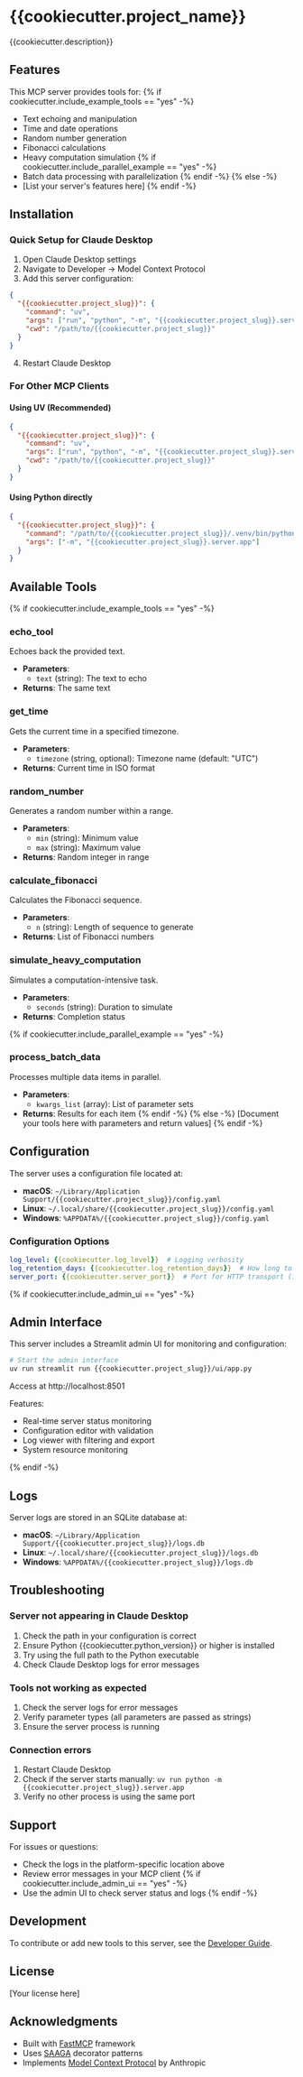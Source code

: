 # {{cookiecutter.project_name}}

{{cookiecutter.description}}

## Features

<!-- DEVELOPER NOTE: Update this section to describe what YOUR server does -->

This MCP server provides tools for:
{% if cookiecutter.include_example_tools == "yes" -%}
- Text echoing and manipulation
- Time and date operations  
- Random number generation
- Fibonacci calculations
- Heavy computation simulation
{% if cookiecutter.include_parallel_example == "yes" -%}
- Batch data processing with parallelization
{% endif -%}
{% else -%}
- [List your server's features here]
{% endif -%}

## Installation

### Quick Setup for Claude Desktop

1. Open Claude Desktop settings
2. Navigate to Developer → Model Context Protocol
3. Add this server configuration:

```json
{
  "{{cookiecutter.project_slug}}": {
    "command": "uv",
    "args": ["run", "python", "-m", "{{cookiecutter.project_slug}}.server.app"],
    "cwd": "/path/to/{{cookiecutter.project_slug}}"
  }
}
```

4. Restart Claude Desktop

### For Other MCP Clients

#### Using UV (Recommended)
```json
{
  "{{cookiecutter.project_slug}}": {
    "command": "uv",
    "args": ["run", "python", "-m", "{{cookiecutter.project_slug}}.server.app"],
    "cwd": "/path/to/{{cookiecutter.project_slug}}"
  }
}
```

#### Using Python directly
```json
{
  "{{cookiecutter.project_slug}}": {
    "command": "/path/to/{{cookiecutter.project_slug}}/.venv/bin/python",
    "args": ["-m", "{{cookiecutter.project_slug}}.server.app"]
  }
}
```

## Available Tools

<!-- DEVELOPER NOTE: Replace this section with documentation for YOUR tools after removing examples -->

{% if cookiecutter.include_example_tools == "yes" -%}
### echo_tool
Echoes back the provided text.
- **Parameters**: 
  - `text` (string): The text to echo
- **Returns**: The same text

### get_time
Gets the current time in a specified timezone.
- **Parameters**:
  - `timezone` (string, optional): Timezone name (default: "UTC")
- **Returns**: Current time in ISO format

### random_number
Generates a random number within a range.
- **Parameters**:
  - `min` (string): Minimum value
  - `max` (string): Maximum value  
- **Returns**: Random integer in range

### calculate_fibonacci
Calculates the Fibonacci sequence.
- **Parameters**:
  - `n` (string): Length of sequence to generate
- **Returns**: List of Fibonacci numbers

### simulate_heavy_computation
Simulates a computation-intensive task.
- **Parameters**:
  - `seconds` (string): Duration to simulate
- **Returns**: Completion status

{% if cookiecutter.include_parallel_example == "yes" -%}
### process_batch_data
Processes multiple data items in parallel.
- **Parameters**:
  - `kwargs_list` (array): List of parameter sets
- **Returns**: Results for each item
{% endif -%}
{% else -%}
[Document your tools here with parameters and return values]
{% endif -%}

## Configuration

The server uses a configuration file located at:
- **macOS**: `~/Library/Application Support/{{cookiecutter.project_slug}}/config.yaml`
- **Linux**: `~/.local/share/{{cookiecutter.project_slug}}/config.yaml`
- **Windows**: `%APPDATA%/{{cookiecutter.project_slug}}/config.yaml`

### Configuration Options

```yaml
log_level: {{cookiecutter.log_level}}  # Logging verbosity
log_retention_days: {{cookiecutter.log_retention_days}}  # How long to keep logs
server_port: {{cookiecutter.server_port}}  # Port for HTTP transport (if used)
```

{% if cookiecutter.include_admin_ui == "yes" -%}
## Admin Interface

This server includes a Streamlit admin UI for monitoring and configuration:

```bash
# Start the admin interface
uv run streamlit run {{cookiecutter.project_slug}}/ui/app.py
```

Access at http://localhost:8501

Features:
- Real-time server status monitoring
- Configuration editor with validation
- Log viewer with filtering and export
- System resource monitoring

{% endif -%}
## Logs

Server logs are stored in an SQLite database at:
- **macOS**: `~/Library/Application Support/{{cookiecutter.project_slug}}/logs.db`
- **Linux**: `~/.local/share/{{cookiecutter.project_slug}}/logs.db`
- **Windows**: `%APPDATA%/{{cookiecutter.project_slug}}/logs.db`

## Troubleshooting

### Server not appearing in Claude Desktop
1. Check the path in your configuration is correct
2. Ensure Python {{cookiecutter.python_version}} or higher is installed
3. Try using the full path to the Python executable
4. Check Claude Desktop logs for error messages

### Tools not working as expected
1. Check the server logs for error messages
2. Verify parameter types (all parameters are passed as strings)
3. Ensure the server process is running

### Connection errors
1. Restart Claude Desktop
2. Check if the server starts manually: `uv run python -m {{cookiecutter.project_slug}}.server.app`
3. Verify no other process is using the same port

## Support

For issues or questions:
- Check the logs in the platform-specific location above
- Review error messages in your MCP client
{% if cookiecutter.include_admin_ui == "yes" -%}
- Use the admin UI to check server status and logs
{% endif -%}

## Development

To contribute or add new tools to this server, see the [Developer Guide](DEVELOPER_GUIDE.md).

## License

[Your license here]

## Acknowledgments

- Built with [FastMCP](https://github.com/jlowin/fastmcp) framework
- Uses [SAAGA](https://github.com/SAGAAIDEV) decorator patterns
- Implements [Model Context Protocol](https://github.com/modelcontextprotocol) by Anthropic